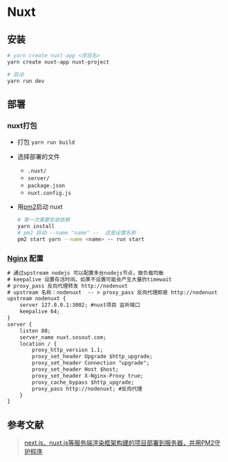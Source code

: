 # Nuxt

## 安装

```bash
# yarn create nuxt-app <项目名>
yarn create nuxt-app nuxt-project

# 启动
yarn run dev
```





## 部署

###  nuxt打包

- 打包 `yarn run build`

- 选择部署的文件 

  - `.nuxt/`
  - `server/`
  - `package.json`
  - `nuxt.config.js`

- 用[pm2](/backend/node/pm2)启动 nuxt 

  ```bash
  # 第一次需要安装依赖
  yarn install
  # pm2 启动 --name "name" --  这是设置名称
  pm2 start yarn --name <name> -- run start
  ```

  

### [Nginx](/backend/nginx) 配置

```txt
# 通过upstream nodejs 可以配置多台nodejs节点，做负载均衡
# keepalive 设置存活时间。如果不设置可能会产生大量的timewait
# proxy_pass 反向代理转发 http://nodenuxt   
# upstream 名称：nodenuxt  -- > proxy_pass 反向代理即是 http://nodenuxt
upstream nodenuxt {
    server 127.0.0.1:3002; #nuxt项目 监听端口
    keepalive 64;
}
server {
    listen 80;
    server_name nuxt.sosout.com;
    location / {
        proxy_http_version 1.1;
        proxy_set_header Upgrade $http_upgrade;  
        proxy_set_header Connection "upgrade";
        proxy_set_header Host $host;
        proxy_set_header X-Nginx-Proxy true;
        proxy_cache_bypass $http_upgrade;
        proxy_pass http://nodenuxt; #反向代理
    }
}
```



## 参考文献

>[next.js、nuxt.js等服务端渲染框架构建的项目部署到服务器，并用PM2守护程序](https://segmentfault.com/a/1190000012774650)